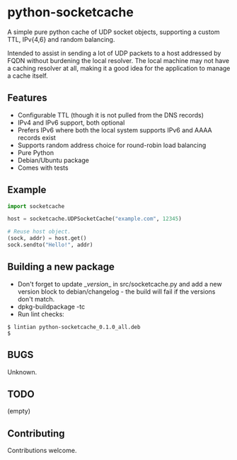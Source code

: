 python-socketcache
==================

A simple pure python cache of UDP socket objects, supporting a custom TTL, IPv{4,6} and random balancing.

Intended to assist in sending a lot of UDP packets to a host addressed by FQDN without burdening the local resolver. The local machine may not have a caching resolver at all, making it a good idea for the application to manage a cache itself.

Features
--------
* Configurable TTL (though it is not pulled from the DNS records)
* IPv4 and IPv6 support, both optional
* Prefers IPv6 where both the local system supports IPv6 and AAAA records exist
* Supports random address choice for round-robin load balancing
* Pure Python
* Debian/Ubuntu package
* Comes with tests

Example
-------
```python
import socketcache

host = socketcache.UDPSocketCache("example.com", 12345)

# Reuse host object.
(sock, addr) = host.get()
sock.sendto("Hello!", addr)
```
Building a new package
----------------------
* Don't forget to update \__version__ in src/socketcache.py and add a new version block to debian/changelog - the build will fail if the versions don't match.
* dpkg-buildpackage -tc
* Run lint checks:

```shell
$ lintian python-socketcache_0.1.0_all.deb
$ 
```

BUGS
----
Unknown.

TODO
----
(empty)

Contributing
------------
Contributions welcome.

